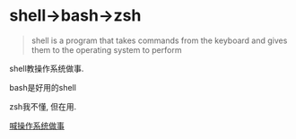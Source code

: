 # shell->bash->zsh

> shell is a program that takes commands from the keyboard and gives them to the operating system to perform

shell教操作系统做事.

bash是好用的shell

zsh我不懂, 但在用.

[喊操作系统做事](https://linuxcommand.org/lc3_learning_the_shell.php)

